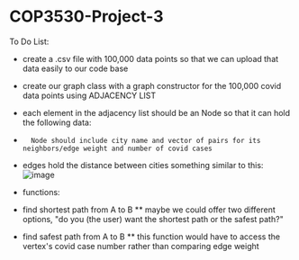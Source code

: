 # COP3530-Project-3

To Do List:
- create a .csv file with 100,000 data points so that we can upload that data easily to our code base


- create our graph class with a graph constructor for the 100,000 covid data points using ADJACENCY LIST
-   each element in the adjacency list should be an Node so that it can hold the following data:
-       Node should include city name and vector of pairs for its neighbors/edge weight and number of covid cases
-   edges hold the distance between cities
something similar to this: 
![image](https://user-images.githubusercontent.com/73550658/142418417-05684c9f-abc2-450e-9141-dd929f068f83.png)


- functions:
-   find shortest path from A to B      ** maybe we could offer two different options, "do you (the user) want the shortest path or the safest path?"
-   find safest path from A to B        ** this function would have to access the vertex's covid case number rather than comparing edge weight 

